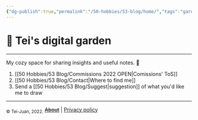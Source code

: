 ```yaml
---
{"dg-publish":true,"permalink":"/50-hobbies/53-blog/home/","tags":"gardenEntry"}
---
```



# 🌱 Tei's digital garden
- - - - -
My cozy space for sharing insights and useful notes. 🌿
1. [[50 Hobbies/53 Blog/Commissions 2022 OPEN|Comissions' ToS]]
1. [[50 Hobbies/53 Blog/Contact|Where to find me]]
3. Send a [[50 Hobbies/53 Blog/Suggest|suggestion]] of what you'd like me to draw

---
<sub>© Tei-Juan, 2022.</sub>
[~~About~~](#) | [Privacy policy](Privacy%20policy.md)